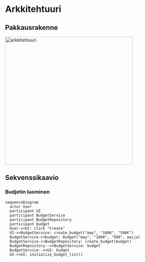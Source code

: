 # Arkkitehtuuri

## Pakkausrakenne

<img width="412" alt="arkkitehtuuri" src="https://user-images.githubusercontent.com/114645764/231719989-e6e21d80-7371-4483-9021-d198ac6ba413.png">

## Sekvenssikaavio

### Budjetin luominen

```mermaid
sequenceDiagram
  actor User
  participant UI
  participant BudgetService
  participant BudgetRepository
  participant budget
  User->>UI: click "Create"
  UI->>BudgetService: create_budget("may", "1000", "500€")
  BudgetService->>budget: Budget("may", "1000", "500", maija)
  BudgetService->>BudgetRepository: create_budget(budget)
  BudgetRepository-->>BudgetService: budget
  BudgetService-->>UI: budget
  UI->>UI: initialize_budget_list()
```

